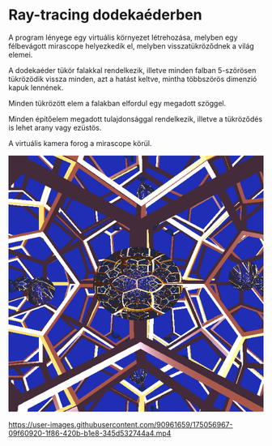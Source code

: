 # Ray-tracing dodekaéderben

A program lényege egy virtuális környezet létrehozása, melyben egy félbevágott mirascope helyezkedik el, melyben visszatükröződnek a világ elemei. 

A dodekaéder tükör falakkal rendelkezik, illetve minden falban 5-szörösen tükrözödik vissza minden, azt a hatást keltve, mintha többszörös dimenzió kapuk lennének. 

Minden tükrözött elem a falakban elfordul egy megadott szöggel. 

Minden építőelem megadott tulajdonsággal rendelkezik, illetve a tükröződés is lehet arany vagy ezüstös. 

A virtuális kamera forog a mirascope körül.

![Screenshot](kozep.png)





https://user-images.githubusercontent.com/90961659/175056967-09f60920-1f86-420b-b1e8-345d532744a4.mp4

